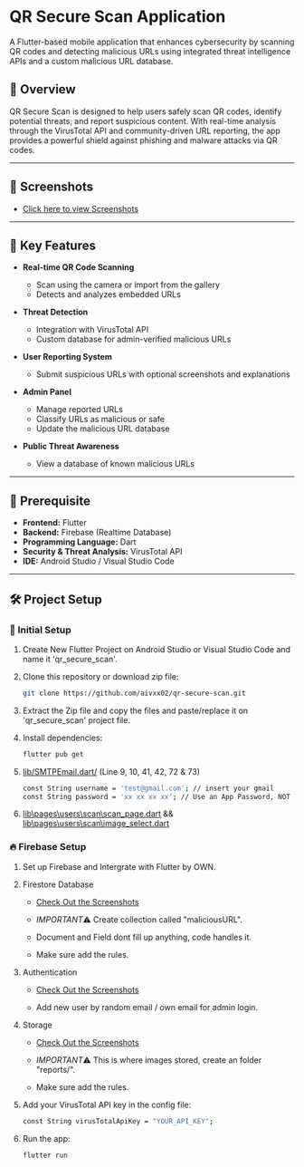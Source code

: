# QR Secure Scan Application

A Flutter-based mobile application that enhances cybersecurity by scanning QR codes and detecting malicious URLs using integrated threat intelligence APIs and a custom malicious URL database.

## 📱 Overview

QR Secure Scan is designed to help users safely scan QR codes, identify potential threats, and report suspicious content. With real-time analysis through the VirusTotal API and community-driven URL reporting, the app provides a powerful shield against phishing and malware attacks via QR codes.

---

## 📸 Screenshots

- [Click here to view Screenshots](screenshots/app-images)

----

## 🚨 Key Features

- **Real-time QR Code Scanning**

  - Scan using the camera or import from the gallery
  - Detects and analyzes embedded URLs
- **Threat Detection**

  - Integration with VirusTotal API
  - Custom database for admin-verified malicious URLs
- **User Reporting System**

  - Submit suspicious URLs with optional screenshots and explanations
- **Admin Panel**

  - Manage reported URLs
  - Classify URLs as malicious or safe
  - Update the malicious URL database
- **Public Threat Awareness**

  - View a database of known malicious URLs

---

## 🧱 Prerequisite

- **Frontend:** Flutter
- **Backend:** Firebase (Realtime Database)
- **Programming Language:** Dart
- **Security & Threat Analysis:** VirusTotal API
- **IDE:** Android Studio / Visual Studio Code

---

## 🛠️ Project Setup

### 🔨 Initial Setup

1. Create New Flutter Project on Android Studio or Visual Studio Code and name it 'qr_secure_scan'.

2. Clone this repository or download zip file:
   ```bash
   git clone https://github.com/aivxx02/qr-secure-scan.git

3. Extract the Zip file and copy the files and paste/replace it on 'qr_secure_scan' project file.

4. Install dependencies:
   ```bash
   flutter pub get

5. [lib/SMTPEmail.dart/](lib/SMTPEmail.dart/) (Line 9, 10, 41, 42, 72 & 73)
    ```bash 
    const String username = 'test@gmail.com'; // insert your gmail
    const String password = 'xx xx xx xx'; // Use an App Password, NOT your Gmail password

6. [lib\pages\users\scan\scan_page.dart](lib\pages\users\scan\scan_page.dart) && [lib\pages\users\scan\image_select.dart](lib\pages\users\scan\image_select.dart)

### 🔥 Firebase Setup

1. Set up Firebase and Intergrate with Flutter by OWN.

2. Firestore Database
   - [Check Out the Screenshots](screenshots/firebase-setup/firestore-database/)

   - *IMPORTANT*⚠️ Create collection called "maliciousURL".

   - Document and Field dont fill up anything, code handles it.

   - Make sure add the rules.

3. Authentication
   - [Check Out the Screenshots](screenshots/firebase-setup/authentication/)

   - Add new user by random email / own email for admin login.

4. Storage
   - [Check Out the Screenshots](screenshots/firebase-setup/storage/)
   
   - *IMPORTANT*⚠️ This is where images stored, create an folder "reports/". 

   - Make sure add the rules.




4. Add your VirusTotal API key in the config file:
   ```bash
   const String virusTotalApiKey = "YOUR_API_KEY";

5. Run the app:
   ```bash
   flutter run
